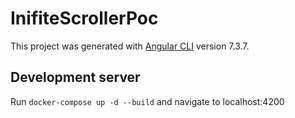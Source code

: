 # InifiteScrollerPoc

This project was generated with [Angular CLI](https://github.com/angular/angular-cli) version 7.3.7.

## Development server

Run `docker-compose up -d --build` and navigate to localhost:4200


